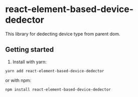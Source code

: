 # react-element-based-device-dedector

This library for dedecting device type from parent dom.

 ## Getting started
 
 1.  Install with yarn:
 
 ```shell
 yarn add react-element-based-device-dedector
 ```
 
 or with npm:
 
 ```shell
 npm install react-element-based-device-dedector
 ```